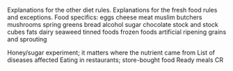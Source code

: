 Explanations for the other diet rules.
Explanations for the fresh food rules and exceptions.
Food specifics:
    eggs
    cheese
    meat
        muslim butchers
    mushrooms
    spring greens
    bread
    alcohol
    sugar
    chocolate
    stock and stock cubes
    fats 
    dairy
    seaweed
    tinned foods
    frozen foods
    artificial ripening 
    grains and sprouting

Honey/sugar experiment; it matters where the nutrient came from
List of diseases affected
Eating in restaurants; store-bought food 
Ready meals
CR 


